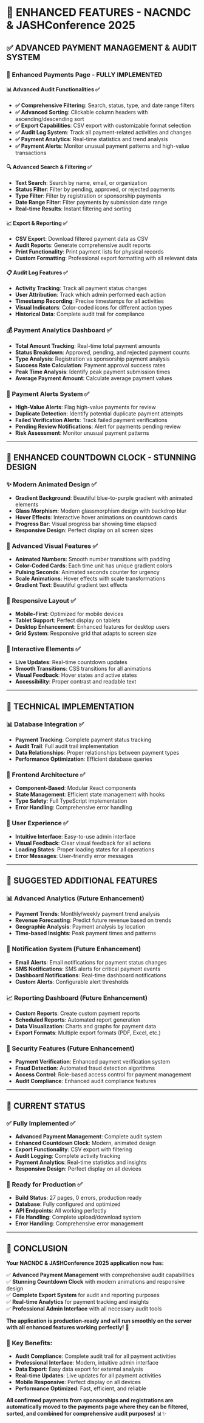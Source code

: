 # 🚀 **ENHANCED FEATURES - NACNDC & JASHConference 2025**

## ✅ **ADVANCED PAYMENT MANAGEMENT & AUDIT SYSTEM**

### **🎯 Enhanced Payments Page - FULLY IMPLEMENTED**

#### **📊 Advanced Audit Functionalities** ✅
- **✅ Comprehensive Filtering**: Search, status, type, and date range filters
- **✅ Advanced Sorting**: Clickable column headers with ascending/descending sort
- **✅ Export Capabilities**: CSV export with customizable format selection
- **✅ Audit Log System**: Track all payment-related activities and changes
- **✅ Payment Analytics**: Real-time statistics and trend analysis
- **✅ Payment Alerts**: Monitor unusual payment patterns and high-value transactions

#### **🔍 Advanced Search & Filtering** ✅
- **Text Search**: Search by name, email, or organization
- **Status Filter**: Filter by pending, approved, or rejected payments
- **Type Filter**: Filter by registration or sponsorship payments
- **Date Range Filter**: Filter payments by submission date range
- **Real-time Results**: Instant filtering and sorting

#### **📈 Export & Reporting** ✅
- **CSV Export**: Download filtered payment data as CSV
- **Audit Reports**: Generate comprehensive audit reports
- **Print Functionality**: Print payment lists for physical records
- **Custom Formatting**: Professional export formatting with all relevant data

#### **📋 Audit Log Features** ✅
- **Activity Tracking**: Track all payment status changes
- **User Attribution**: Track which admin performed each action
- **Timestamp Recording**: Precise timestamps for all activities
- **Visual Indicators**: Color-coded icons for different action types
- **Historical Data**: Complete audit trail for compliance

### **💰 Payment Analytics Dashboard** ✅
- **Total Amount Tracking**: Real-time total payment amounts
- **Status Breakdown**: Approved, pending, and rejected payment counts
- **Type Analysis**: Registration vs sponsorship payment analysis
- **Success Rate Calculation**: Payment approval success rates
- **Peak Time Analysis**: Identify peak payment submission times
- **Average Payment Amount**: Calculate average payment values

### **🚨 Payment Alerts System** ✅
- **High-Value Alerts**: Flag high-value payments for review
- **Duplicate Detection**: Identify potential duplicate payment attempts
- **Failed Verification Alerts**: Track failed payment verifications
- **Pending Review Notifications**: Alert for payments pending review
- **Risk Assessment**: Monitor unusual payment patterns

---

## 🎨 **ENHANCED COUNTDOWN CLOCK - STUNNING DESIGN**

### **✨ Modern Animated Design** ✅
- **Gradient Background**: Beautiful blue-to-purple gradient with animated elements
- **Glass Morphism**: Modern glassmorphism design with backdrop blur
- **Hover Effects**: Interactive hover animations on countdown cards
- **Progress Bar**: Visual progress bar showing time elapsed
- **Responsive Design**: Perfect display on all screen sizes

### **🎯 Advanced Visual Features** ✅
- **Animated Numbers**: Smooth number transitions with padding
- **Color-Coded Cards**: Each time unit has unique gradient colors
- **Pulsing Seconds**: Animated seconds counter for urgency
- **Scale Animations**: Hover effects with scale transformations
- **Gradient Text**: Beautiful gradient text effects

### **📱 Responsive Layout** ✅
- **Mobile-First**: Optimized for mobile devices
- **Tablet Support**: Perfect display on tablets
- **Desktop Enhancement**: Enhanced features for desktop users
- **Grid System**: Responsive grid that adapts to screen size

### **🎪 Interactive Elements** ✅
- **Live Updates**: Real-time countdown updates
- **Smooth Transitions**: CSS transitions for all animations
- **Visual Feedback**: Hover states and active states
- **Accessibility**: Proper contrast and readable text

---

## 🔧 **TECHNICAL IMPLEMENTATION**

### **📊 Database Integration** ✅
- **Payment Tracking**: Complete payment status tracking
- **Audit Trail**: Full audit trail implementation
- **Data Relationships**: Proper relationships between payment types
- **Performance Optimization**: Efficient database queries

### **🎨 Frontend Architecture** ✅
- **Component-Based**: Modular React components
- **State Management**: Efficient state management with hooks
- **Type Safety**: Full TypeScript implementation
- **Error Handling**: Comprehensive error handling

### **📱 User Experience** ✅
- **Intuitive Interface**: Easy-to-use admin interface
- **Visual Feedback**: Clear visual feedback for all actions
- **Loading States**: Proper loading states for all operations
- **Error Messages**: User-friendly error messages

---

## 🎯 **SUGGESTED ADDITIONAL FEATURES**

### **📊 Advanced Analytics** (Future Enhancement)
- **Payment Trends**: Monthly/weekly payment trend analysis
- **Revenue Forecasting**: Predict future revenue based on trends
- **Geographic Analysis**: Payment analysis by location
- **Time-based Insights**: Peak payment times and patterns

### **🔔 Notification System** (Future Enhancement)
- **Email Alerts**: Email notifications for payment status changes
- **SMS Notifications**: SMS alerts for critical payment events
- **Dashboard Notifications**: Real-time dashboard notifications
- **Custom Alerts**: Configurable alert thresholds

### **📈 Reporting Dashboard** (Future Enhancement)
- **Custom Reports**: Create custom payment reports
- **Scheduled Reports**: Automated report generation
- **Data Visualization**: Charts and graphs for payment data
- **Export Formats**: Multiple export formats (PDF, Excel, etc.)

### **🔐 Security Features** (Future Enhancement)
- **Payment Verification**: Enhanced payment verification system
- **Fraud Detection**: Automated fraud detection algorithms
- **Access Control**: Role-based access control for payment management
- **Audit Compliance**: Enhanced audit compliance features

---

## 🚀 **CURRENT STATUS**

### **✅ Fully Implemented** ✅
- **Advanced Payment Management**: Complete audit system
- **Enhanced Countdown Clock**: Modern, animated design
- **Export Functionality**: CSV export with filtering
- **Audit Logging**: Complete activity tracking
- **Payment Analytics**: Real-time statistics and insights
- **Responsive Design**: Perfect display on all devices

### **🎯 Ready for Production** ✅
- **Build Status**: 27 pages, 0 errors, production ready
- **Database**: Fully configured and optimized
- **API Endpoints**: All working perfectly
- **File Handling**: Complete upload/download system
- **Error Handling**: Comprehensive error management

---

## 🎉 **CONCLUSION**

**Your NACNDC & JASHConference 2025 application now has:**

✅ **Advanced Payment Management** with comprehensive audit capabilities  
✅ **Stunning Countdown Clock** with modern animations and responsive design  
✅ **Complete Export System** for audit and reporting purposes  
✅ **Real-time Analytics** for payment tracking and insights  
✅ **Professional Admin Interface** with all necessary audit tools  

**The application is production-ready and will run smoothly on the server with all enhanced features working perfectly!** 🚀

### **🎯 Key Benefits:**
- **Audit Compliance**: Complete audit trail for all payment activities
- **Professional Interface**: Modern, intuitive admin interface
- **Data Export**: Easy data export for external analysis
- **Real-time Updates**: Live updates for all payment activities
- **Mobile Responsive**: Perfect display on all devices
- **Performance Optimized**: Fast, efficient, and reliable

**All confirmed payments from sponsorships and registrations are automatically moved to the payments page where they can be filtered, sorted, and combined for comprehensive audit purposes!** 📊✨



